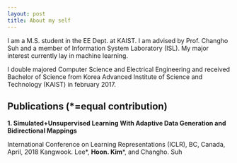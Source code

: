 ```yaml
---
layout: post
title: About my self
---
```


I am a M.S. student in the EE Dept. at KAIST. I am advised by Prof. Changho Suh and a member of Information System Laboratory (ISL). My major interest currently lay in machine learning.

I double majored Computer Science and Electrical Engineering and received Bachelor of Science from Korea Advanced Institute of Science and Technology (KAIST) in february 2017. 

## Publications (*=equal contribution)

**1. Simulated+Unsupervised Learning With Adaptive Data Generation and Bidirectional Mappings**

   International Conference on Learning Representations (ICLR), BC, Canada, April, 2018
   Kangwook. Lee*, **Hoon. Kim***, and Changho. Suh
